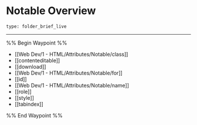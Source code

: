 # Notable Overview
 
```ccard
type: folder_brief_live
```
 
---

%% Begin Waypoint %%
- [[Web Dev/1 - HTML/Attributes/Notable/class]]
- [[contenteditable]]
- [[download]]
- [[Web Dev/1 - HTML/Attributes/Notable/for]]
- [[id]]
- [[Web Dev/1 - HTML/Attributes/Notable/name]]
- [[role]]
- [[style]]
- [[tabindex]]

%% End Waypoint %%